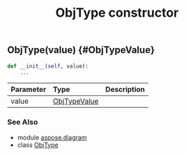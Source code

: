 ﻿---
title: ObjType constructor
second_title: Aspose.Diagram for Python via .NET API References
description: 
type: docs
weight: 10
url: /python-net/aspose.diagram/objtype/__init__/
is_root: false
---

## ObjType(value) {#ObjTypeValue}



```python
def __init__(self, value):
    ...
```


| Parameter | Type | Description |
| :- | :- | :- |
| value | [ObjTypeValue](/diagram/python-net/aspose.diagram/objtypevalue) |  |



### See Also
* module [aspose.diagram](../../)
* class [ObjType](/diagram/python-net/aspose.diagram/objtype)
